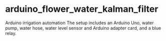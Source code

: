 # arduino_flower_water_kalman_filter
Arduino irrigation automation The setup includes an Arduino Uno, water pump, water hose, water level sensor and Arduino adapter card, and a blue relay.
